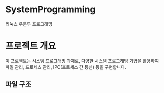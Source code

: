 # SystemProgramming
리눅스 우분투 프로그래밍

# 프로젝트 개요

이 프로젝트는 시스템 프로그래밍 과제로, 다양한 시스템 프로그래밍 기법을 활용하여 파일 관리, 프로세스 관리, IPC(프로세스 간 통신) 등을 구현합니다.

## 파일 구조


